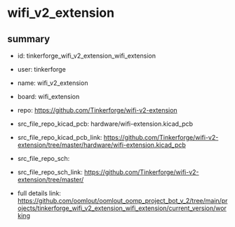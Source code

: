 # wifi_v2_extension
 
## summary 
* id: tinkerforge_wifi_v2_extension_wifi_extension
* user: tinkerforge
* name: wifi_v2_extension
* board: wifi_extension
* repo: https://github.com/Tinkerforge/wifi-v2-extension
* src_file_repo_kicad_pcb: hardware/wifi-extension.kicad_pcb
* src_file_repo_kicad_pcb_link: https://github.com/Tinkerforge/wifi-v2-extension/tree/master/hardware/wifi-extension.kicad_pcb


* src_file_repo_sch: 
* src_file_repo_sch_link: https://github.com/Tinkerforge/wifi-v2-extension/tree/master/
* full details link: https://github.com/oomlout/oomlout_oomp_project_bot_v_2/tree/main/projects/tinkerforge_wifi_v2_extension_wifi_extension/current_version/working  







